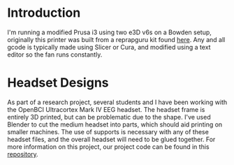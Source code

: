 # Introduction
I'm running a modified Prusa i3 using two e3D v6s on a Bowden setup, originally this printer was built from a reprapguru kit found [here](https://reprapguru.com/). Any and all gcode is typically made using Slicer or Cura, and modified using a text editor so the fan runs constantly.

# Headset Designs
As part of a research project, several students and I have been working with the OpenBCI Ultracortex Mark IV EEG headset. The headset frame is entirely 3D printed, but can be problematic due to the shape. I've used Blender to cut the medium headset into parts, which should aid printing on smaller machines. The use of supports is necessary with any of these headset files, and the overall headset will need to be glued together. For more information on this project, our project code can be found in this [repository](https://github.com/mahn00b/openbci_testing_e).
